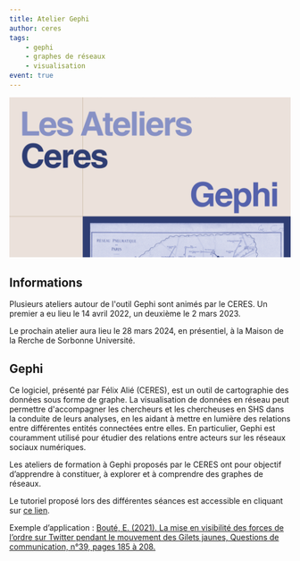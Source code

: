 ```yaml
---
title: Atelier Gephi
author: ceres
tags:
    - gephi
    - graphes de réseaux
    - visualisation
event: true
---
```


![](gephi.png)

## Informations

Plusieurs ateliers autour de l'outil Gephi sont animés par le CERES. Un premier a eu lieu le 14 avril 2022, un deuxième le 2 mars 2023.

Le prochain atelier aura lieu le 28 mars 2024, en présentiel, à la Maison de la Rerche de Sorbonne Université.

## Gephi

Ce logiciel, présenté par Félix Alié (CERES), est un outil de cartographie des données sous forme de graphe. La visualisation de données en réseau peut permettre d'accompagner les chercheurs et les chercheuses en SHS dans la conduite de leurs analyses, en les aidant à mettre en lumière des relations entre différentes entités connectées entre elles. En particulier, Gephi est couramment utilisé pour étudier des relations entre acteurs sur les réseaux sociaux numériques.

Les ateliers de formation à Gephi proposés par le CERES ont pour objectif d’apprendre à constituer, à explorer et à comprendre des graphes de réseaux.

Le tutoriel proposé lors des différentes séances est accessible en cliquant sur [ce lien](https://felix-alie.notion.site/Atelier-Gephi-be091e81308741a59265318589758367).

Exemple d’application : [Bouté, E. (2021). La mise en visibilité des forces de l’ordre sur Twitter pendant le mouvement des Gilets jaunes, Questions de communication,  n°39, pages 185 à 208.](https://www.cairn.info/revue-questions-de-communication-2021-1-page-185.htm)